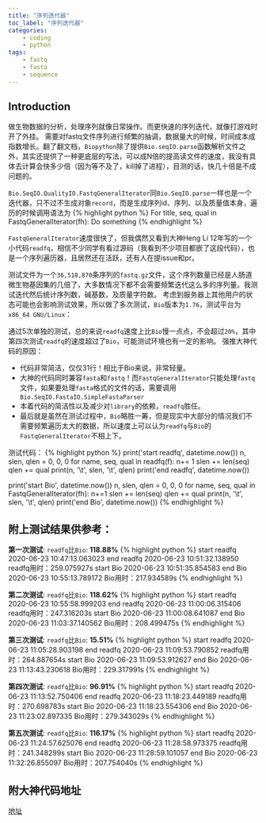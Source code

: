 ```yaml
---
title: "序列迭代器"
toc_label: "序列迭代器"
categories:
    - coding
    - python
tags:
    - fastq
    - fasta
    - sequence
---
```


## Introduction
做生物数据的分析，处理序列就像日常操作。而更快速的序列迭代，就像打游戏时开了外挂。
需要对fastq文件序列进行频繁的抽调，数据量大的时候，时间成本成指数增长。翻了翻文档，`Biopython`除了提供`Bio.seqIO.parse`函数解析文件之外，其实还提供了一种更底层的写法，可以成N倍的提高读文件的速度，我没有具体去计算会快多少倍（因为等不及了，kill掉了进程），目测的话，快几十倍是不成问题的。

`Bio.SeqIO.QualityIO.FastqGeneralIterator`同`Bio.SeqIO.parse`一样也是一个迭代器，只不过不生成对象`record`，而是生成序列id、序列、以及质量值本身，遍历的时候调用语法为
{% highlight python %}
For title, seq, qual in FastqGeneralIterator(fh):
	Do something
{% endhighlight %}

`FastqGeneralIterator`速度很快了，但我偶然又看到大神Heng Li 12年写的一个小代码`readfq`，相信不少同学有看过源码（我看到不少项目都嵌了这段代码），也是一个序列遍历器，且居然还在活跃，还有人在提issue和pr。

测试文件为一个`36,518,870`条序列的`fastq.gz`文件，这个序列数量已经是人肠道微生物基因集的几倍了，大多数情况下都不会需要频繁迭代这么多的序列量。我测试迭代然后统计序列数，碱基数，及质量字符数。
考虑到服务器上其他用户的状态可能也会影响测试效果，所以做了多次测试，`Bio`版本为`1.76`，测试平台为`x86_64 GNU/Linux`：

通过5次单独的测试，总的来说`readfq`速度上比`Bio`慢一点点，不会超过`20%`，其中第四次测试`readfq`的速度超过了`Bio`，可能测试环境也有一定的影响。
强推大神代码的原因：
- 代码非常简洁，仅仅31行！相比于Bio来说，非常轻量。
- 大神的代码同时兼容`fasta`和`fastq`！而`FastqGeneralIterator`只能处理`fastq`文件，如果要处理`fasta`格式的文件的话，需要调用`Bio.SeqIO.FastaIO.SimpleFastaParser`
- 本着代码的简洁性以及减少对`library`的依赖，`readfq`胜任。
- 最后就是虽然在测试过程中，`Bio`略胜一筹，但是现实中大部分的情况我们不需要频繁遍历太大的数据，所以速度上可以认为`readfq`与`Bio`的`FastqGeneralIterator`不相上下。

测试代码：
{% highlight python %}
print('start readfq', datetime.now())
n, slen, qlen = 0, 0, 0
for name, seq, qual in readfq(f):
	n+= 1
	slen += len(seq)
	qlen += qual
	print(n, '\t', slen, '\t', qlen)
print('end readfq', datetime.now())

print('start Bio', datetime.now())
n, slen, qlen = 0, 0, 0
for name, seq, qual in FastqGeneralIterator(fh):
	n+=1
	slen += len(seq)
	qlen += qual
print(n, '\t', slen, '\t', qlen)
print('end Bio', datetime.now())
{% endhighlight %}

## 附上测试结果供参考：
**第一次测试**: `readfq`比`Bio`: **118.88%**
{% highlight python %}
start readfq 2020-06-23 10:47:13.063023
end readfq 2020-06-23 10:51:32.138950
readfq用时：259.075927s
start Bio 2020-06-23 10:51:35.854583
end Bio 2020-06-23 10:55:13.789172
Bio用时：217.934589s
{% endhighlight %}

**第二次测试**: `readfq`比`Bio`: **118.62%**
{% highlight python %}
start readfq 2020-06-23 10:55:58.999203
end readfq 2020-06-23 11:00:06.315406
readfq用时：247.316203s
start Bio 2020-06-23 11:00:08.641087
end Bio 2020-06-23 11:03:37.140562
Bio用时：208.499475s
{% endhighlight %}

**第三次测试**: `readfq`比`Bio`: **15.51%**
{% highlight python %}
start readfq 2020-06-23 11:05:28.903198
end readfq 2020-06-23 11:09:53.790852
readfq用时：264.887654s
start Bio 2020-06-23 11:09:53.912627
end Bio 2020-06-23 11:13:43.230618
Bio用时：229.317991s
{% endhighlight %}

**第四次测试**: `readfq`比`Bio`: **96.91%**
{% highlight python %}
start readfq 2020-06-23 11:13:52.750406
end readfq 2020-06-23 11:18:23.449189
readfq用时：270.698783s
start Bio 2020-06-23 11:18:23.554306
end Bio 2020-06-23 11:23:02.897335
Bio用时：279.343029s
{% endhighlight %}

**第五次测试**: `readfq`比`Bio`: **116.17%**
{% highlight python %}
start readfq 2020-06-23 11:24:57.625076
end readfq 2020-06-23 11:28:58.973375
readfq用时：241.348299s
start Bio 2020-06-23 11:28:59.101057
end Bio 2020-06-23 11:32:26.855097
Bio用时：207.754040s
{% endhighlight %}

## 附大神代码地址
[地址](https://github.com/lh3/readfq/blob/master/readfq.py)